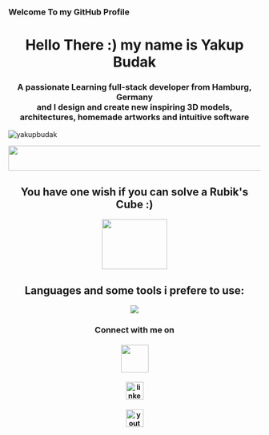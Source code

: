### Welcome To my GitHub Profile ### 
<h1 align="center">Hello There :) my name is Yakup Budak</h1>
<h3 align="center">A passionate Learning full-stack developer from Hamburg, Germany <br>
and I design and create new inspiring 3D models, architectures, homemade artworks and intuitive software 
</h3>

<p align="left"> <img src="https://komarev.com/ghpvc/?username=yakupbudak&label=Profile%20views&color=0e75b6&style=flat" alt="yakupbudak" /> </p>
<img src="https://nti.us/wp-content/uploads/2018/09/programmer.gif" alt="" width="1000" height="50" >



<h2 align="center">You have one wish if you can solve a Rubik's Cube :)</h2>
  <p align="center"><img src="https://media2.giphy.com/media/v1.Y2lkPTc5MGI3NjExOGM4ZjUxdG5tcHdxdzhnMG5lcHFxdXNzajc5Z3JwaGVrOTQxNWtjbyZlcD12MV9pbnRlcm5hbF9naWZfYnlfaWQmY3Q9Zw/kFuavIYvRQZGg/giphy.gif" alt="" width="130" height="100" /></p>



<h2 align="center">Languages and some tools i prefere to use:</h2>


<p align="center">
  <a href="https://skillicons.dev">
    <img src="https://skillicons.dev/icons?i=cs,dotnet,unity,visualstudio,vscode,idea,godot,java,php,mysql,html,css,js,github,ps," />
  </a>
</p    


<div>
<h3 align="center">Connect with me on </h3>
<h4 align="center"><a href="https://www.xing.com/profile/Yakup_Budak015270/web_profiles?expandNeffi=true"><img src="https://rheamoore.de/wp-content/uploads/xing-logo-white.jpg" width="55" height="55"/a></h4>
<h4 align="center"><img src="https://img.shields.io/static/v1?message=LinkedIn&logo=linkedin&label=&color=0077B5&logoColor=white&labelColor=&style=for-the-badge" height="35" alt="linkedin logo" /a></h4>
<h4 align="center"><a href="https://www.youtube.com/watch?v=RP4abiHdQp"><img src="https://img.shields.io/static/v1?message=Youtube&logo=youtube&label=&color=FF0000&logoColor=white&labelColor=&style=for-the-badge" height="35" alt="youtube logo" /a></h4>
</div>

 
 <p align="center" - 📫 How to reach me for (any) kind of questions **y.budak@mailbox.org** /p>    

